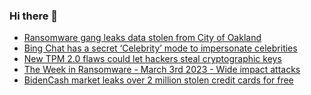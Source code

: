 ### Hi there 👋

<!--START_SECTION:feed-->
* [Ransomware gang leaks data stolen from City of Oakland](https://www.bleepingcomputer.com/news/security/ransomware-gang-leaks-data-stolen-from-city-of-oakland/)
* [Bing Chat has a secret ‘Celebrity’ mode to impersonate celebrities](https://www.bleepingcomputer.com/news/microsoft/bing-chat-has-a-secret-celebrity-mode-to-impersonate-celebrities/)
* [New TPM 2.0 flaws could let hackers steal cryptographic keys](https://www.bleepingcomputer.com/news/security/new-tpm-20-flaws-could-let-hackers-steal-cryptographic-keys/)
* [The Week in Ransomware - March 3rd 2023 - Wide impact attacks](https://www.bleepingcomputer.com/news/security/the-week-in-ransomware-march-3rd-2023-wide-impact-attacks/)
* [BidenCash market leaks over 2 million stolen credit cards for free](https://www.bleepingcomputer.com/news/security/bidencash-market-leaks-over-2-million-stolen-credit-cards-for-free/)
<!--END_SECTION:feed-->

<!--
**frankenk/frankenk** is a ✨ _special_ ✨ repository because its `README.md` (this file) appears on your GitHub profile.

Here are some ideas to get you started:

- 🔭 I’m currently working on ...
- 🌱 I’m currently learning ...
- 👯 I’m looking to collaborate on ...
- 🤔 I’m looking for help with ...
- 💬 Ask me about ...
- 📫 How to reach me: ...
- 😄 Pronouns: ...
- ⚡ Fun fact: ...
-->



